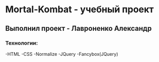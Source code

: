 # Mortal-Kombat - учебный проект
## Выполнил проект - Лавроненко Александр
### Технологии:
-HTML
-CSS
-Normalize
-JQuery
-Fancybox(JQuery)
